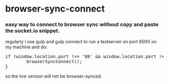 browser-sync-connect
=============

### easy way to connect to browser sync without copy and paste the socket.io snippet.


regularly i use gulp and gulp connect to run a testserver on port 9000 on my machine and do:

<pre>
if (window.location.port !== '80' && window.location.port !== '') {
        browserSyncConnect();
}
</pre>

so the live version will not be browser-synced.
